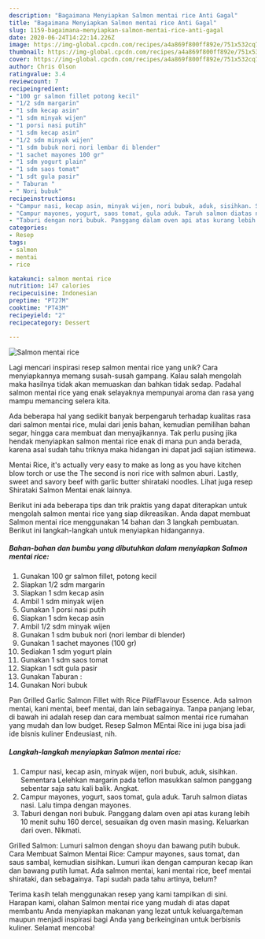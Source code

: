 ```yaml
---
description: "Bagaimana Menyiapkan Salmon mentai rice Anti Gagal"
title: "Bagaimana Menyiapkan Salmon mentai rice Anti Gagal"
slug: 1159-bagaimana-menyiapkan-salmon-mentai-rice-anti-gagal
date: 2020-06-24T14:22:14.226Z
image: https://img-global.cpcdn.com/recipes/a4a869f800ff892e/751x532cq70/salmon-mentai-rice-foto-resep-utama.jpg
thumbnail: https://img-global.cpcdn.com/recipes/a4a869f800ff892e/751x532cq70/salmon-mentai-rice-foto-resep-utama.jpg
cover: https://img-global.cpcdn.com/recipes/a4a869f800ff892e/751x532cq70/salmon-mentai-rice-foto-resep-utama.jpg
author: Chris Olson
ratingvalue: 3.4
reviewcount: 7
recipeingredient:
- "100 gr salmon fillet potong kecil"
- "1/2 sdm margarin"
- "1 sdm kecap asin"
- "1 sdm minyak wijen"
- "1 porsi nasi putih"
- "1 sdm kecap asin"
- "1/2 sdm minyak wijen"
- "1 sdm bubuk nori nori lembar di blender"
- "1 sachet mayones 100 gr"
- "1 sdm yogurt plain"
- "1 sdm saos tomat"
- "1 sdt gula pasir"
- " Taburan "
- " Nori bubuk"
recipeinstructions:
- "Campur nasi, kecap asin, minyak wijen, nori bubuk, aduk, sisihkan. Sementara Lelehkan margarin pada teflon masukkan salmon panggang sebentar saja satu kali balik. Angkat."
- "Campur mayones, yogurt, saos tomat, gula aduk. Taruh salmon diatas nasi. Lalu timpa dengan mayones."
- "Taburi dengan nori bubuk. Panggang dalam oven api atas kurang lebih 10 menit suhu 160 dercel, sesuaikan dg oven masin masing. Keluarkan dari oven. Nikmati."
categories:
- Resep
tags:
- salmon
- mentai
- rice

katakunci: salmon mentai rice 
nutrition: 147 calories
recipecuisine: Indonesian
preptime: "PT27M"
cooktime: "PT43M"
recipeyield: "2"
recipecategory: Dessert

---
```



![Salmon mentai rice](https://img-global.cpcdn.com/recipes/a4a869f800ff892e/751x532cq70/salmon-mentai-rice-foto-resep-utama.jpg)

Lagi mencari inspirasi resep salmon mentai rice yang unik? Cara menyiapkannya memang susah-susah gampang. Kalau salah mengolah maka hasilnya tidak akan memuaskan dan bahkan tidak sedap. Padahal salmon mentai rice yang enak selayaknya mempunyai aroma dan rasa yang mampu memancing selera kita.

Ada beberapa hal yang sedikit banyak berpengaruh terhadap kualitas rasa dari salmon mentai rice, mulai dari jenis bahan, kemudian pemilihan bahan segar, hingga cara membuat dan menyajikannya. Tak perlu pusing jika hendak menyiapkan salmon mentai rice enak di mana pun anda berada, karena asal sudah tahu triknya maka hidangan ini dapat jadi sajian istimewa.

Mentai Rice, it&#39;s actually very easy to make as long as you have kitchen blow torch or use the The second is nori rice with salmon aburi. Lastly, sweet and savory beef with garlic butter shirataki noodles. Lihat juga resep Shirataki Salmon Mentai enak lainnya.


Berikut ini ada beberapa tips dan trik praktis yang dapat diterapkan untuk mengolah salmon mentai rice yang siap dikreasikan. Anda dapat membuat Salmon mentai rice menggunakan 14 bahan dan 3 langkah pembuatan. Berikut ini langkah-langkah untuk menyiapkan hidangannya.

<!--inarticleads1-->

##### Bahan-bahan dan bumbu yang dibutuhkan dalam menyiapkan Salmon mentai rice:

1. Gunakan 100 gr salmon fillet, potong kecil
1. Siapkan 1/2 sdm margarin
1. Siapkan 1 sdm kecap asin
1. Ambil 1 sdm minyak wijen
1. Gunakan 1 porsi nasi putih
1. Siapkan 1 sdm kecap asin
1. Ambil 1/2 sdm minyak wijen
1. Gunakan 1 sdm bubuk nori (nori lembar di blender)
1. Gunakan 1 sachet mayones (100 gr)
1. Sediakan 1 sdm yogurt plain
1. Gunakan 1 sdm saos tomat
1. Siapkan 1 sdt gula pasir
1. Gunakan  Taburan :
1. Gunakan  Nori bubuk


Pan Grilled Garlic Salmon Fillet with Rice PilafFlavour Essence. Ada salmon mentai, kani mentai, beef mentai, dan lain sebagainya. Tanpa panjang lebar, di bawah ini adalah resep dan cara membuat salmon mentai rice rumahan yang mudah dan low budget. Resep Salmon MEntai Rice ini juga bisa jadi ide bisnis kuliner Endeusiast, nih. 

<!--inarticleads2-->

##### Langkah-langkah menyiapkan Salmon mentai rice:

1. Campur nasi, kecap asin, minyak wijen, nori bubuk, aduk, sisihkan. Sementara Lelehkan margarin pada teflon masukkan salmon panggang sebentar saja satu kali balik. Angkat.
1. Campur mayones, yogurt, saos tomat, gula aduk. Taruh salmon diatas nasi. Lalu timpa dengan mayones.
1. Taburi dengan nori bubuk. Panggang dalam oven api atas kurang lebih 10 menit suhu 160 dercel, sesuaikan dg oven masin masing. Keluarkan dari oven. Nikmati.


Grilled Salmon: Lumuri salmon dengan shoyu dan bawang putih bubuk. Cara Membuat Salmon Mentai Rice: Campur mayones, saus tomat, dan saus sambal, kemudian sisihkan. Lumuri ikan dengan campuran kecap ikan dan bawang putih lumat. Ada salmon mentai, kani mentai rice, beef mentai shirataki, dan sebagainya. Tapi sudah pada tahu artinya, belum? 

Terima kasih telah menggunakan resep yang kami tampilkan di sini. Harapan kami, olahan Salmon mentai rice yang mudah di atas dapat membantu Anda menyiapkan makanan yang lezat untuk keluarga/teman maupun menjadi inspirasi bagi Anda yang berkeinginan untuk berbisnis kuliner. Selamat mencoba!
